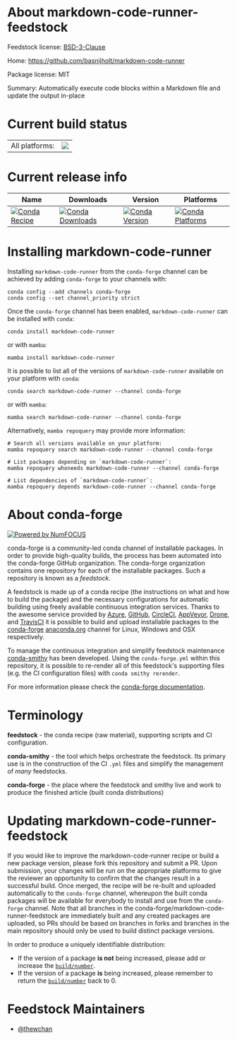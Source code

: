 About markdown-code-runner-feedstock
====================================

Feedstock license: [BSD-3-Clause](https://github.com/conda-forge/markdown-code-runner-feedstock/blob/main/LICENSE.txt)

Home: https://github.com/basnijholt/markdown-code-runner

Package license: MIT

Summary: Automatically execute code blocks within a Markdown file and update the output in-place

Current build status
====================


<table><tr><td>All platforms:</td>
    <td>
      <a href="https://dev.azure.com/conda-forge/feedstock-builds/_build/latest?definitionId=20104&branchName=main">
        <img src="https://dev.azure.com/conda-forge/feedstock-builds/_apis/build/status/markdown-code-runner-feedstock?branchName=main">
      </a>
    </td>
  </tr>
</table>

Current release info
====================

| Name | Downloads | Version | Platforms |
| --- | --- | --- | --- |
| [![Conda Recipe](https://img.shields.io/badge/recipe-markdown--code--runner-green.svg)](https://anaconda.org/conda-forge/markdown-code-runner) | [![Conda Downloads](https://img.shields.io/conda/dn/conda-forge/markdown-code-runner.svg)](https://anaconda.org/conda-forge/markdown-code-runner) | [![Conda Version](https://img.shields.io/conda/vn/conda-forge/markdown-code-runner.svg)](https://anaconda.org/conda-forge/markdown-code-runner) | [![Conda Platforms](https://img.shields.io/conda/pn/conda-forge/markdown-code-runner.svg)](https://anaconda.org/conda-forge/markdown-code-runner) |

Installing markdown-code-runner
===============================

Installing `markdown-code-runner` from the `conda-forge` channel can be achieved by adding `conda-forge` to your channels with:

```
conda config --add channels conda-forge
conda config --set channel_priority strict
```

Once the `conda-forge` channel has been enabled, `markdown-code-runner` can be installed with `conda`:

```
conda install markdown-code-runner
```

or with `mamba`:

```
mamba install markdown-code-runner
```

It is possible to list all of the versions of `markdown-code-runner` available on your platform with `conda`:

```
conda search markdown-code-runner --channel conda-forge
```

or with `mamba`:

```
mamba search markdown-code-runner --channel conda-forge
```

Alternatively, `mamba repoquery` may provide more information:

```
# Search all versions available on your platform:
mamba repoquery search markdown-code-runner --channel conda-forge

# List packages depending on `markdown-code-runner`:
mamba repoquery whoneeds markdown-code-runner --channel conda-forge

# List dependencies of `markdown-code-runner`:
mamba repoquery depends markdown-code-runner --channel conda-forge
```


About conda-forge
=================

[![Powered by
NumFOCUS](https://img.shields.io/badge/powered%20by-NumFOCUS-orange.svg?style=flat&colorA=E1523D&colorB=007D8A)](https://numfocus.org)

conda-forge is a community-led conda channel of installable packages.
In order to provide high-quality builds, the process has been automated into the
conda-forge GitHub organization. The conda-forge organization contains one repository
for each of the installable packages. Such a repository is known as a *feedstock*.

A feedstock is made up of a conda recipe (the instructions on what and how to build
the package) and the necessary configurations for automatic building using freely
available continuous integration services. Thanks to the awesome service provided by
[Azure](https://azure.microsoft.com/en-us/services/devops/), [GitHub](https://github.com/),
[CircleCI](https://circleci.com/), [AppVeyor](https://www.appveyor.com/),
[Drone](https://cloud.drone.io/welcome), and [TravisCI](https://travis-ci.com/)
it is possible to build and upload installable packages to the
[conda-forge](https://anaconda.org/conda-forge) [anaconda.org](https://anaconda.org/)
channel for Linux, Windows and OSX respectively.

To manage the continuous integration and simplify feedstock maintenance
[conda-smithy](https://github.com/conda-forge/conda-smithy) has been developed.
Using the ``conda-forge.yml`` within this repository, it is possible to re-render all of
this feedstock's supporting files (e.g. the CI configuration files) with ``conda smithy rerender``.

For more information please check the [conda-forge documentation](https://conda-forge.org/docs/).

Terminology
===========

**feedstock** - the conda recipe (raw material), supporting scripts and CI configuration.

**conda-smithy** - the tool which helps orchestrate the feedstock.
                   Its primary use is in the construction of the CI ``.yml`` files
                   and simplify the management of *many* feedstocks.

**conda-forge** - the place where the feedstock and smithy live and work to
                  produce the finished article (built conda distributions)


Updating markdown-code-runner-feedstock
=======================================

If you would like to improve the markdown-code-runner recipe or build a new
package version, please fork this repository and submit a PR. Upon submission,
your changes will be run on the appropriate platforms to give the reviewer an
opportunity to confirm that the changes result in a successful build. Once
merged, the recipe will be re-built and uploaded automatically to the
`conda-forge` channel, whereupon the built conda packages will be available for
everybody to install and use from the `conda-forge` channel.
Note that all branches in the conda-forge/markdown-code-runner-feedstock are
immediately built and any created packages are uploaded, so PRs should be based
on branches in forks and branches in the main repository should only be used to
build distinct package versions.

In order to produce a uniquely identifiable distribution:
 * If the version of a package **is not** being increased, please add or increase
   the [``build/number``](https://docs.conda.io/projects/conda-build/en/latest/resources/define-metadata.html#build-number-and-string).
 * If the version of a package **is** being increased, please remember to return
   the [``build/number``](https://docs.conda.io/projects/conda-build/en/latest/resources/define-metadata.html#build-number-and-string)
   back to 0.

Feedstock Maintainers
=====================

* [@thewchan](https://github.com/thewchan/)


